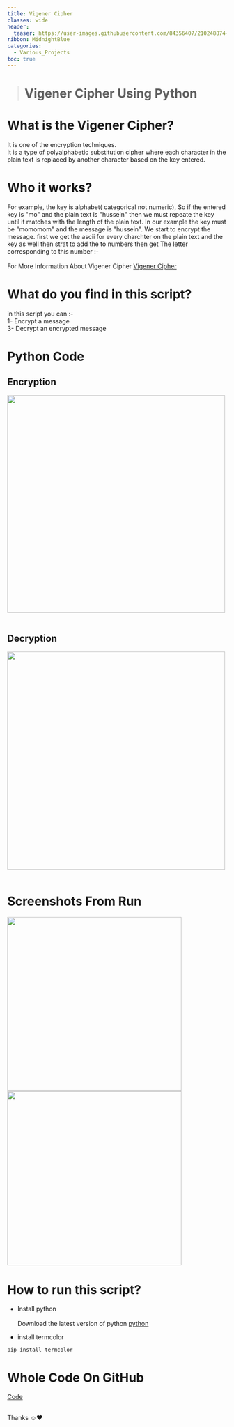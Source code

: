 ```yaml
---
title: Vigener Cipher
classes: wide
header:
  teaser: https://user-images.githubusercontent.com/84356407/210248874-4ee8a845-2bd8-4e0a-8f0d-b8c5a263303d.png
ribbon: MidnightBlue
categories:
  - Various_Projects
toc: true
---
```


> # Vigener Cipher Using Python

# What is the Vigener Cipher?

It is one of the encryption techniques.<br>
It is a type of polyalphabetic substitution cipher where each character in the plain text is replaced by another character based on the key entered.<br>

# Who it works?
For example, the key is alphabet( categorical not numeric), So if the entered key is "mo" and the plain text is "hussein" then we must repeate the key until it matches with the length of the plain text. In our example the key must be "momomom" and the message is "hussein". We start to encrypt the message. first we get the ascii for every charchter on the plain text and the key as well then strat to add the to numbers then get The letter corresponding to this number  :-<br><br>
For More Information About Vigener Cipher [Vigener Cipher](https://www.geeksforgeeks.org/vigenere-cipher/)

# What do you find in this script?
in this script you can :- <br>
1- Encrypt a message <br>
3- Decrypt an encrypted message<br> 

# Python Code
## Encryption 
<img src="https://user-images.githubusercontent.com/84356407/210252756-85191d10-8b84-49e1-a488-9fcfb8ec8297.png" width="500"><br><br>
## Decryption 
<img src="https://user-images.githubusercontent.com/84356407/210252463-a38a12f9-15b9-433e-bd77-07223fe1542e.png" width="500"><br><br>

# Screenshots  From Run 
<img src="https://user-images.githubusercontent.com/84356407/210252472-030f884c-1878-4cd1-9e46-d5549e2422dc.png" width="400"><br>
<img src="https://user-images.githubusercontent.com/84356407/210252480-b72f2885-ee2f-465d-9f69-2c6b8419a76e.png" width="400"><br>


# How to run this script?
- Install python<br><br>
Download the latest version of python [python](https://www.python.org/downloads/)<br>

- install termcolor
```
pip install termcolor
```

# Whole Code On GitHub 
[Code](https://github.com/HusseinAdel7/Vigener_Cipher)<br><br>

Thanks ☺♥
